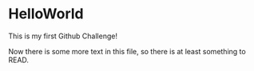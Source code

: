 # HelloWorld
This is my first Github Challenge!

Now there is some more text in this file, so there is at least something to READ.
